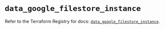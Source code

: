 # `data_google_filestore_instance`

Refer to the Terraform Registry for docs: [`data_google_filestore_instance`](https://registry.terraform.io/providers/hashicorp/google-beta/6.7.0/docs/data-sources/google_filestore_instance).
